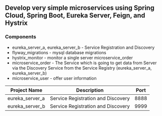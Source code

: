 ## Develop very simple microservices using Spring Cloud, Spring Boot, Eureka Server, Feign, and Hystrix

### Components
* eureka_server_a, eureka_server_b - Service Registration and Discovery
* flyway_migrations - mysql database migrations
* hystrix_monitor - monitor a single server microservice_order
* microservice_order - The Service which is going to get data from Server via the Discovery Service from the Service Registry (eureka_server_a, eureka_server_b)
* microservice_user - offer user information

<table>
    <tr>
        <th>Project Name</th>  <th>Description</th>  <th>Port</th>
    </tr>
<tbody>
    <tr>
        <td>eureka_server_a</td>  <td>Service Registration and Discovery</td>  <td>8888</td>
    </tr>
    <tr>
        <td>eureka_server_b</td>  <td>Service Registration and Discovery</td>  <td>9999</td>
    </tr>
</tbody>
</table>



